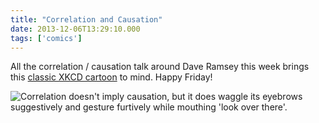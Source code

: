 ```yaml
---
title: "Correlation and Causation"
date: 2013-12-06T13:29:10.000
tags: ['comics']
---
```


All the correlation / causation talk around Dave Ramsey this week brings this [classic XKCD cartoon](http://xkcd.com/552/) to mind. Happy Friday!

![](http://imgs.xkcd.com/comics/correlation.png "Correlation doesn't imply causation, but it does waggle its eyebrows suggestively and gesture furtively while mouthing 'look over there'.")
